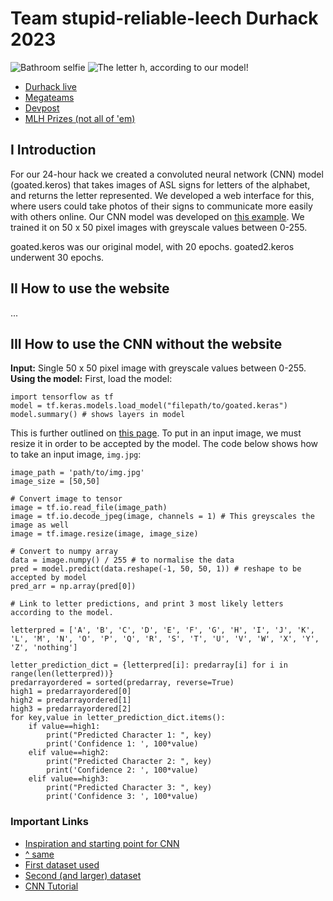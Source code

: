 # Team stupid-reliable-leech Durhack 2023

![Bathroom selfie](https://github.com/nqvm/stupid-reliable-leech/blob/a766ed9391ef7d8b40dc7fd3b5ca2adcbe948324/PXL_20231104_171111151.jpg "Fancy seeing you here! Come join us")
![The letter h, according to our model!](https://github.com/nqvm/stupid-reliable-leech/blob/5dc99f147bb6f4da38dd1a7572ab14dc1738d59d/jpg-of-a-banana.jpg "The letter H in ASL, according to goated.keros")

- [Durhack live](https://live.durhack.com/)  
- [Megateams](https://megateams.durhack.com/hacker)
- [Devpost](https://durhack-2023.devpost.com/)
- [MLH Prizes (not all of 'em)](https://hack.mlh.io/durhack-2023-4f/prizes)

## I Introduction  
For our 24-hour hack we created a convoluted neural network (CNN) model (goated.keros) that takes images of ASL signs for letters of the alphabet, and returns the letter represented. We developed a web interface for this, where users could take photos of their signs to communicate more easily with others online. Our CNN model was developed on [this example](https://www.kaggle.com/code/madz2000/cnn-using-keras-100-accuracy/notebook). We trained it on 50 x 50 pixel images with greyscale values between 0-255.

goated.keros was our original model, with 20 epochs. goated2.keros underwent 30 epochs.

## II How to use the website
...
## III How to use the CNN without the website
**Input:** Single 50 x 50 pixel image with greyscale values between 0-255.  
**Using the model:**  First, load the model:
```
import tensorflow as tf
model = tf.keras.models.load_model("filepath/to/goated.keras")
model.summary() # shows layers in model
```   
This is further outlined on [this page](https://www.tensorflow.org/guide/keras/serialization_and_saving). To put in an input image, we must resize it in order to be accepted by the model. The code below shows how to take an input image, `img.jpg`:
```
image_path = 'path/to/img.jpg'
image_size = [50,50]

# Convert image to tensor
image = tf.io.read_file(image_path)
image = tf.io.decode_jpeg(image, channels = 1) # This greyscales the image as well
image = tf.image.resize(image, image_size)

# Convert to numpy array
data = image.numpy() / 255 # to normalise the data
pred = model.predict(data.reshape(-1, 50, 50, 1)) # reshape to be accepted by model
pred_arr = np.array(pred[0])

# Link to letter predictions, and print 3 most likely letters according to the model.

letterpred = ['A', 'B', 'C', 'D', 'E', 'F', 'G', 'H', 'I', 'J', 'K', 'L', 'M', 'N', 'O', 'P', 'Q', 'R', 'S', 'T', 'U', 'V', 'W', 'X', 'Y', 'Z', 'nothing']

letter_prediction_dict = {letterpred[i]: predarray[i] for i in range(len(letterpred))}
predarrayordered = sorted(predarray, reverse=True)
high1 = predarrayordered[0]
high2 = predarrayordered[1]
high3 = predarrayordered[2]
for key,value in letter_prediction_dict.items():
    if value==high1:
        print("Predicted Character 1: ", key)
        print('Confidence 1: ', 100*value)
    elif value==high2:
        print("Predicted Character 2: ", key)
        print('Confidence 2: ', 100*value)
    elif value==high3:
        print("Predicted Character 3: ", key)
        print('Confidence 3: ', 100*value)
```

### Important Links

- [Inspiration and starting point for CNN](https://www.kaggle.com/code/madz2000/cnn-using-keras-100-accuracy/notebook#Loading-the-ASL-dataset)
- [^ same](https://towardsdatascience.com/sign-language-recognition-with-advanced-computer-vision-7b74f20f3442)
- [First dataset used](https://www.kaggle.com/datasets/datamunge/sign-language-mnist)
- [Second (and larger) dataset](https://www.kaggle.com/datasets/grassknoted/asl-alphabet/data)
- [CNN Tutorial](https://www.kaggle.com/code/ryanholbrook/the-convolutional-classifier)
